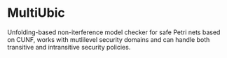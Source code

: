 # MultiUbic
Unfolding-based non-iterference model checker for safe Petri nets  based on CUNF, works with mutlilevel security domains and can handle both transitive and intransitive security policies.
